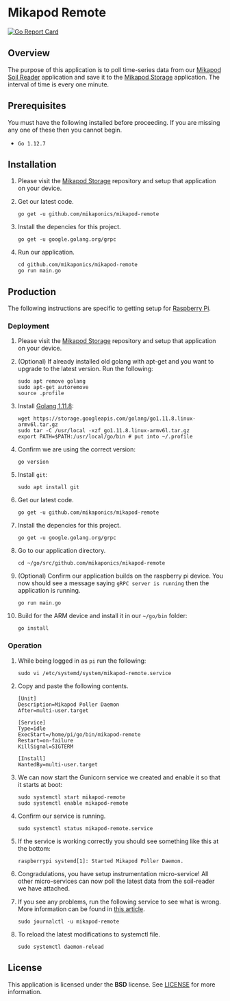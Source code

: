 # Mikapod Remote
[![Go Report Card](https://goreportcard.com/badge/github.com/mikaponics/mikapod-remote)](https://goreportcard.com/report/github.com/mikaponics/mikapod-remote)

## Overview

The purpose of this application is to poll time-series data from our [Mikapod Soil Reader](https://github.com/mikaponics/mikapod-soil-reader) application and save it to the [Mikapod Storage](https://github.com/mikaponics/mikapod-storage) application. The interval of time is every one minute.

## Prerequisites

You must have the following installed before proceeding. If you are missing any one of these then you cannot begin.

* ``Go 1.12.7``

## Installation

1. Please visit the [Mikapod Storage](https://github.com/mikaponics/mikapod-storage) repository and setup that application on your device.

2. Get our latest code.

    ```
    go get -u github.com/mikaponics/mikapod-remote
    ```

5. Install the depencies for this project.

    ```
    go get -u google.golang.org/grpc
    ```

6. Run our application.

    ```
    cd github.com/mikaponics/mikapod-remote
    go run main.go
    ```

## Production

The following instructions are specific to getting setup for [Raspberry Pi](https://www.raspberrypi.org/).

### Deployment

1. Please visit the [Mikapod Storage](https://github.com/mikaponics/mikapod-storage) repository and setup that application on your device.

2. (Optional) If already installed old golang with apt-get and you want to upgrade to the latest version. Run the following:

    ```
    sudo apt remove golang
    sudo apt-get autoremove
    source .profile
    ```

3. Install [Golang 1.11.8]():

    ```
    wget https://storage.googleapis.com/golang/go1.11.8.linux-armv6l.tar.gz
    sudo tar -C /usr/local -xzf go1.11.8.linux-armv6l.tar.gz
    export PATH=$PATH:/usr/local/go/bin # put into ~/.profile
    ```

4. Confirm we are using the correct version:

    ```
    go version
    ```

5. Install ``git``:

    ```
    sudo apt install git
    ```

6. Get our latest code.

    ```
    go get -u github.com/mikaponics/mikapod-remote
    ```

7. Install the depencies for this project.

    ```
    go get -u google.golang.org/grpc
    ```

8. Go to our application directory.

    ```
    cd ~/go/src/github.com/mikaponics/mikapod-remote
    ```

9. (Optional) Confirm our application builds on the raspberry pi device. You now should see a message saying ``gRPC server is running`` then the application is running.

    ```
    go run main.go
    ```

10. Build for the ARM device and install it in our ``~/go/bin`` folder:

    ```
    go install
    ```


### Operation

1. While being logged in as ``pi`` run the following:

    ```
    sudo vi /etc/systemd/system/mikapod-remote.service
    ```

2. Copy and paste the following contents.

    ```
    [Unit]
    Description=Mikapod Poller Daemon
    After=multi-user.target

    [Service]
    Type=idle
    ExecStart=/home/pi/go/bin/mikapod-remote
    Restart=on-failure
    KillSignal=SIGTERM

    [Install]
    WantedBy=multi-user.target
    ```

3. We can now start the Gunicorn service we created and enable it so that it starts at boot:

    ```
    sudo systemctl start mikapod-remote
    sudo systemctl enable mikapod-remote
    ```

4. Confirm our service is running.

    ```
    sudo systemctl status mikapod-remote.service
    ```

5. If the service is working correctly you should see something like this at the bottom:

    ```
    raspberrypi systemd[1]: Started Mikapod Poller Daemon.
    ```

6. Congradulations, you have setup instrumentation micro-service! All other micro-services can now poll the latest data from the soil-reader we have attached.

7. If you see any problems, run the following service to see what is wrong. More information can be found in [this article](https://unix.stackexchange.com/a/225407).

    ```
    sudo journalctl -u mikapod-remote
    ```

8. To reload the latest modifications to systemctl file.

    ```
    sudo systemctl daemon-reload
    ```


## License

This application is licensed under the **BSD** license. See [LICENSE](LICENSE) for more information.
